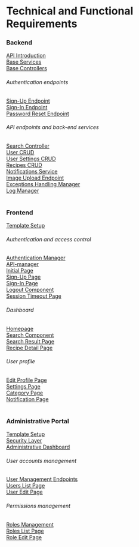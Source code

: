 # Technical and Functional Requirements

### Backend

[API Introduction](functional-requirements/backend/api-introduction.md) <br>
[Base Services](functional-requirements/backend/base-services.md) <br>
[Base Controllers](functional-requirements/backend/base-controllers.md) <br>

###### Authentication endpoints

[Sign-Up Endpoint](functional-requirements/backend/sign-up-endpoint.md) <br>
[Sign-In Endpoint](functional-requirements/backend/sign-in-endpoint.md) <br>
[Password Reset Endpoint](functional-requirements/backend/password-reset-endpoint.md) <br>

###### API endpoints and back-end services

[Search Controller](functional-requirements/backend/search-controller.md) <br>
[User CRUD](functional-requirements/backend/user-crud.md) <br>
[User Settings CRUD](functional-requirements/backend/user-settings-crud.md) <br>
[Recipes CRUD](functional-requirements/backend/recipes-crud.md) <br>
[Notifications Service](functional-requirements/backend/notifications-service.md) <br>
[Image Upload Endpoint](functional-requirements/backend/image-upload-endpoint.md) <br>
[Exceptions Handling Manager](functional-requirements/backend/exceptions-handling-manager.md) <br>
[Log Manager](functional-requirements/backend/log-manager.md) <br><br>

### Frontend

[Template Setup](functional-requirements/frontend/template-setup.md) <br>

###### Authentication and access control

[Authentication Manager](functional-requirements/frontend/authentication-manager.md) <br>
[API-manager](functional-requirements/frontend/api-manager.md) <br>
[Initial Page](functional-requirements/frontend/initial-page.md) <br>
[Sign-Up Page](functional-requirements/frontend/sign-up-page.md) <br>
[Sign-In Page](functional-requirements/frontend/sign-in-page.md) <br>
[Logout Component](functional-requirements/frontend/logout-component.md) <br>
[Session Timeout Page](functional-requirements/frontend/session-timeout-page.md) <br>

###### Dashboard

[Homepage](functional-requirements/frontend/homepage.md) <br>
[Search Component](functional-requirements/frontend/search-component.md) <br>
[Search Result Page](functional-requirements/frontend/search-result-page.md) <br>
[Recipe Detail Page](functional-requirements/frontend/recipe-detail-page.md) <br>

###### User profile

[Edit Profile Page](functional-requirements/frontend/edit-profile-page.md) <br>
[Settings Page](functional-requirements/frontend/settings-page.md) <br>
[Category Page](functional-requirements/frontend/category-page.md) <br>
[Notification Page](functional-requirements/frontend/notification-page.md) <br><br>

### Administrative Portal

[Template Setup](functional-requirements/frontend/template-setup.md) <br>
[Security Layer](functional-requirements/admin/security-layer.md) <br>
[Administrative Dashboard](functional-requirements/admin/administrative-dashboard.md) <br>

###### User accounts management

[User Management Endpoints](functional-requirements/admin/user-management-endpoints.md) <br>
[Users List Page](functional-requirements/admin/users-list-page.md) <br>
[User Edit Page](functional-requirements/admin/user-edit-page.md) <br>

###### Permissions management

[Roles Management](functional-requirements/admin/roles-management-endpoints.md) <br>
[Roles List Page](functional-requirements/admin/roles-list-page.md) <br>
[Role Edit Page](functional-requirements/admin/role-edit-page.md) <br>